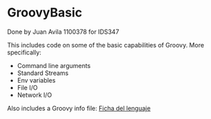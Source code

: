 # GroovyBasic
Done by Juan Avila 1100378 for IDS347

This includes code on some of the basic capabilities of Groovy. More specifically:
- Command line arguments
- Standard Streams
- Env variables
- File I/O
- Network I/O


Also includes a Groovy info file: [Ficha del lenguaje](https://github.com/DefinitelyJuan/GroovyBasic/blob/master/src/groovyficha.md)
